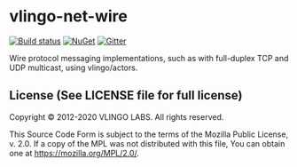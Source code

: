# vlingo-net-wire

[![Build status](https://ci.appveyor.com/api/projects/status/mxhw7gsnhcgjomty?svg=true)](https://ci.appveyor.com/project/VlingoNetOwner/vlingo-net-wire/branch/master) 
[![NuGet](https://img.shields.io/nuget/v/Vlingo.Wire.svg)](https://www.nuget.org/packages/Vlingo.Wire)
[![Gitter](https://badges.gitter.im/vlingo-platform-net/community.svg)](https://gitter.im/vlingo-platform-net/community?utm_source=badge&utm_medium=badge&utm_campaign=pr-badge)

Wire protocol messaging implementations, such as with full-duplex TCP and UDP multicast, using vlingo/actors.


License (See LICENSE file for full license)
-------------------------------------------
Copyright © 2012-2020 VLINGO LABS. All rights reserved.

This Source Code Form is subject to the terms of the
Mozilla Public License, v. 2.0. If a copy of the MPL
was not distributed with this file, You can obtain
one at https://mozilla.org/MPL/2.0/.
